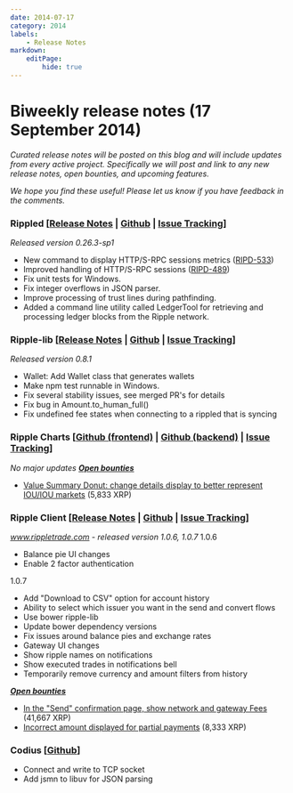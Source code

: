 ```yaml
---
date: 2014-07-17
category: 2014
labels:
    - Release Notes
markdown:
    editPage:
        hide: true
---
```

# Biweekly release notes (17 September 2014)

*Curated release notes will be posted on this blog and will include updates from every active project. Specifically we will post and link to any new release notes, open bounties, and upcoming features.*

*We hope you find these useful! Please let us know if you have feedback in the comments.*

### **Rippled [[Release Notes](https://ripple.com/wiki/Category:Rippled_release_notes) | [Github](https://github.com/ripple/rippled) | [Issue Tracking](https://ripplelabs.atlassian.net/secure/RapidBoard.jspa?rapidView=25)]**

*Released version 0.26.3-sp1*

-   New command to display HTTP/S-RPC sessions metrics ([RIPD-533](https://ripplelabs.atlassian.net/browse/RIPD-533))
-   Improved handling of HTTP/S-RPC sessions ([RIPD-489](https://ripplelabs.atlassian.net/browse/RIPD-489))
-   Fix unit tests for Windows.
-   Fix integer overflows in JSON parser.
-   Improve processing of trust lines during pathfinding.
-   Added a command line utility called LedgerTool for retrieving and processing ledger blocks from the Ripple network.

### **Ripple-lib [[Release Notes](https://github.com/ripple/ripple-lib/releases) | [Github](https://github.com/ripple/ripple-lib) | [Issue Tracking](https://github.com/ripple/ripple-lib/issues)]**

*Released version 0.8.1*

-   Wallet: Add Wallet class that generates wallets
-   Make npm test runnable in Windows.
-   Fix several stability issues, see merged PR's for details
-   Fix bug in Amount.to\_human\_full()
-   Fix undefined fee states when connecting to a rippled that is syncing

### **Ripple Charts [[Github (frontend)](https://github.com/ripple/ripplecharts-frontend) | [Github (backend)](https://github.com/ripple/ripple-data-api) | [Issue Tracking](https://ripplelabs.atlassian.net/browse/RC/?selectedTab=com.atlassian.jira.jira-projects-plugin:summary-panel)]**

*No major updates* [***Open bounties***](https://www.bountysource.com/trackers/3954022-ripple-charts)

-   [Value Summary Donut: change details display to better represent IOU/IOU markets](https://www.bountysource.com/issues/3597514-value-summary-donut-change-details-display-to-better-represent-iou-iou-markets) (5,833 XRP)

### **Ripple Client [[Release Notes](https://ripple.com/wiki/Ripple_Trade_Release_Notes) | [Github](https://github.com/ripple/ripple-client) | [Issue Tracking](https://ripplelabs.atlassian.net/secure/RapidBoard.jspa?rapidView=2&view=planning&selectedIssue=RT-1990&quickFilter=38&epics=visible)]**

*www.rippletrade.com - released version 1.0.6, 1.0.7* 1.0.6

-   Balance pie UI changes
-   Enable 2 factor authentication

1.0.7

-   Add "Download to CSV" option for account history
-   Ability to select which issuer you want in the send and convert flows
-   Use bower ripple-lib
-   Update bower dependency versions
-   Fix issues around balance pies and exchange rates
-   Gateway UI changes
-   Show ripple names on notifications
-   Show executed trades in notifications bell
-   Temporarily remove currency and amount filters from history

**[*Open bounties*](https://www.bountysource.com/trackers/3604734-ripple-trade)**

-   [In the "Send" confirmation page, show network and gateway Fees](https://www.bountysource.com/issues/2842674-in-the-send-confirmation-page-show-network-and-gateway-fees) (41,667 XRP)
-   [Incorrect amount displayed for partial payments](https://www.bountysource.com/issues/2842476-incorrect-amount-displayed-for-partial-payments) (8,333 XRP)

### **Codius** **[[Github](https://github.com/codius)]**

-   Connect and write to TCP socket
-   Add jsmn to libuv for JSON parsing
